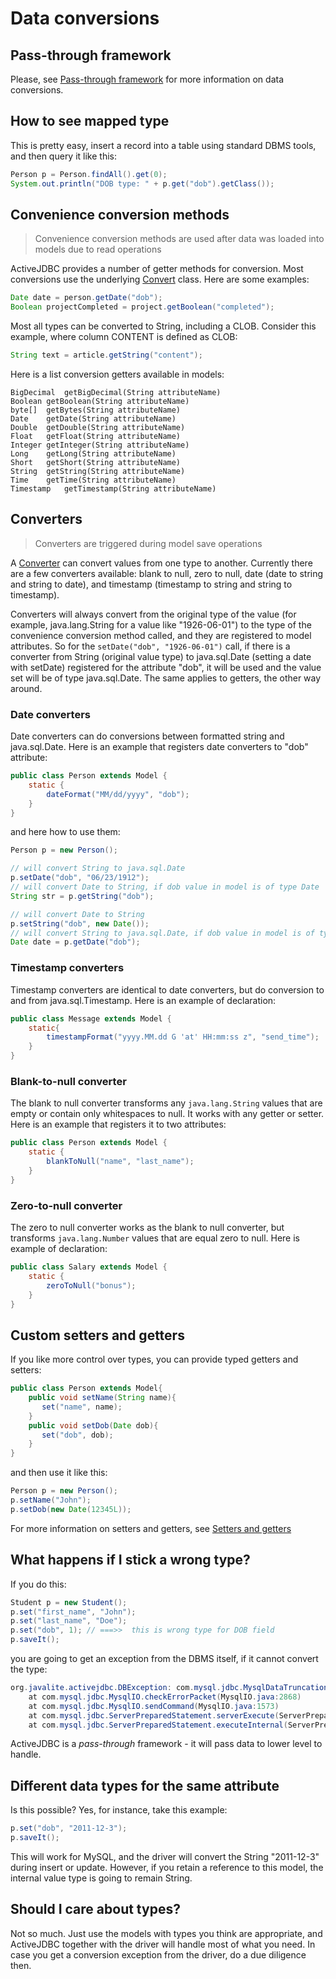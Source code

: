 <div class="page-header">
   <h1>Data conversions</h1>
</div>


## Pass-through framework

Please, see [Pass-through framework](pass_through_framework) for more information on data conversions.  

## How to see mapped type

This is pretty easy, insert a record into a table using standard DBMS tools, and then query it like this:

~~~~ {.java  .numberLines}
Person p = Person.findAll().get(0);
System.out.println("DOB type: " + p.get("dob").getClass());
~~~~

## Convenience conversion methods

> Convenience conversion methods are used after data was loaded into models due to read operations

ActiveJDBC provides a number of getter methods for conversion. Most conversions use the
underlying [Convert](http://javalite.github.io/3.0-SNAPSHOT/org/javalite/common/Convert.html) class. Here are some examples:

~~~~ {.java  .numberLines}
Date date = person.getDate("dob");
Boolean projectCompleted = project.getBoolean("completed");
~~~~

Most all types can be converted to String, including a CLOB. Consider this example, where column CONTENT is defined as CLOB:

~~~~ {.java  .numberLines}
String text = article.getString("content");
~~~~



Here is a list conversion getters available in models: 

~~~~
BigDecimal	getBigDecimal(String attributeName)
Boolean	getBoolean(String attributeName)
byte[]	getBytes(String attributeName)
Date	getDate(String attributeName)
Double	getDouble(String attributeName)
Float	getFloat(String attributeName)
Integer	getInteger(String attributeName)
Long	getLong(String attributeName)
Short	getShort(String attributeName)
String	getString(String attributeName)
Time	getTime(String attributeName)
Timestamp	getTimestamp(String attributeName)
~~~~



## Converters


> Converters are triggered during model save operations

A [Converter](http://javalite.github.io/3.0-SNAPSHOT/org/javalite/conversion/Converter.html) can convert values from one type to another. Currently there are a few converters available: blank to null, zero to null, date (date to string and string to date), and timestamp (timestamp to string and string to timestamp).

Converters will always convert from the original type of the value (for example, java.lang.String for a value like "1926-06-01") to the type of the convenience conversion method called, and they are registered to model attributes. So for the `setDate("dob", "1926-06-01")` call, if there is a converter from String (original value type) to java.sql.Date (setting a date with setDate) registered for the attribute "dob", it will be used and the value set will be of type java.sql.Date. The same applies to getters, the other way around.

### Date converters

Date converters can do conversions between formatted string and java.sql.Date. Here is an example that registers date converters to "dob" attribute:

~~~~ {.java  .numberLines}
public class Person extends Model {
    static {
        dateFormat("MM/dd/yyyy", "dob");
    }    
}
~~~~

and here how to use them:

~~~~ {.java  .numberLines}
Person p = new Person();

// will convert String to java.sql.Date
p.setDate("dob", "06/23/1912"); 
// will convert Date to String, if dob value in model is of type Date
String str = p.getString("dob"); 

// will convert Date to String
p.setString("dob", new Date());
// will convert String to java.sql.Date, if dob value in model is of type String
Date date = p.getDate("dob");
~~~~

### Timestamp converters

Timestamp converters are identical to date converters, but do conversion to and from java.sql.Timestamp. Here is an example of declaration:

~~~~ {.java  .numberLines}
public class Message extends Model {
    static{
        timestampFormat("yyyy.MM.dd G 'at' HH:mm:ss z", "send_time");
    }
}
~~~~

### Blank-to-null converter

The blank to null converter transforms any `java.lang.String` values that are empty or contain only whitespaces to null. 
It works with any getter or setter. Here is an example that registers it to two attributes:

~~~~ {.java  .numberLines}
public class Person extends Model {
    static {
        blankToNull("name", "last_name");
    }    
}
~~~~

### Zero-to-null converter

The zero to null converter works as the blank to null converter, but transforms `java.lang.Number` values that are equal 
zero to null. Here is example of declaration:

~~~~ {.java  .numberLines}
public class Salary extends Model {
    static {
        zeroToNull("bonus");
    }    
}
~~~~

## Custom setters and getters

If you like more control over types, you can provide typed getters and setters:

~~~~ {.java  .numberLines}
public class Person extends Model{
    public void setName(String name){
       set("name", name);
    }
    public void setDob(Date dob){
       set("dob", dob);
    }
}
~~~~

and then use it like this:

~~~~ {.java  .numberLines}
Person p = new Person();
p.setName("John");
p.setDob(new Date(12345L));
~~~~

For more information on setters and getters, see [Setters and getters](setters_and_getters)

## What happens if I stick a wrong type?

If you do this:

~~~~ {.java  .numberLines}
Student p = new Student();
p.set("first_name", "John");
p.set("last_name", "Doe");
p.set("dob", 1); // ===>>  this is wrong type for DOB field
p.saveIt();
~~~~

you are going to get an exception from the DBMS itself, if it cannot convert the type:

~~~~ {.java  .numberLines}
org.javalite.activejdbc.DBException: com.mysql.jdbc.MysqlDataTruncation: Data truncation: Incorrect date value: '1' for column 'dob' at row 1, Query: INSERT INTO students (first_name, dob, last_name) VALUES (?, ?, ?), params: John,1,Doe
    at com.mysql.jdbc.MysqlIO.checkErrorPacket(MysqlIO.java:2868)
    at com.mysql.jdbc.MysqlIO.sendCommand(MysqlIO.java:1573)
    at com.mysql.jdbc.ServerPreparedStatement.serverExecute(ServerPreparedStatement.java:1169)
    at com.mysql.jdbc.ServerPreparedStatement.executeInternal(ServerPreparedStatement.java:693)
~~~~

ActiveJDBC is a *pass-through* framework - it will pass data to lower level to handle.

## Different data types for the same attribute

Is this possible? Yes, for instance, take this example:

~~~~ {.java  .numberLines}
p.set("dob", "2011-12-3");
p.saveIt();
~~~~

This will work for MySQL, and the driver will convert the String "2011-12-3" during insert or update. However, if you retain a reference to this model, the internal value type is going to remain String.

## Should I care about types?

Not so much. Just use the models with types you think are appropriate, and ActiveJDBC together with the driver will handle most of what you need. In case you get a conversion exception from the driver, do a due diligence then.
